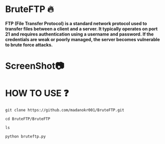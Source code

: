 # BruteFTP 🔥
**FTP (File Transfer Protocol) is a standard network protocol used to transfer files between a client and a server. It typically operates on port 21 and requires authentication using a username and password. If the credentials are weak or poorly managed, the server becomes vulnerable to brute force attacks.**

# ScreenShot📷

# HOW TO USE ❓
```
git clone https://github.com/madanokr001/BruteFTP.git
```
```
cd BruteFTP/BruteFTP
```
```
ls
```
```
python bruteftp.py
```



